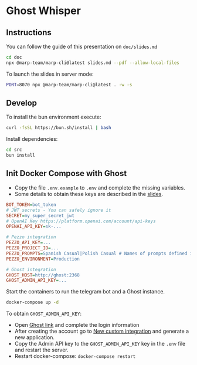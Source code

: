 # Ghost Whisper

## Instructions

You can follow the guide of this presentation on `doc/slides.md`

```sh
cd doc
npx @marp-team/marp-cli@latest slides.md --pdf --allow-local-files
```

To launch the slides in server mode:

```sh
PORT=8070 npx @marp-team/marp-cli@latest . -w -s
```

## Develop

To install the bun environment execute:

```sh
curl -fsSL https://bun.sh/install | bash
```

Install dependencies:

```sh
cd src
bun install
```

## Init Docker Compose with Ghost

- Copy the file `.env.example` to `.env` and complete the missing variables.
- Some details to obtain these keys are described in the [slides](./doc/slides.pdf).

```ini
BOT_TOKEN=bot_token
# JWT secrets - You can safely ignore it
SECRET=my_super_secret_jwt
# OpenAI Key https://platform.openai.com/account/api-keys
OPENAI_API_KEY=sk-...

# Pezzo integration
PEZZO_API_KEY=...
PEZZO_PROJECT_ID=...
PEZZO_PROMPTS=Spanish Casual|Polish Casual # Names of prompts defined in Pezzo
PEZZO_ENVIRONMENT=Production

# Ghost integration
GHOST_HOST=http://ghost:2368
GHOST_ADMIN_API_KEY=...
```

Start the containers to run the telegram bot and a Ghost instance.

```sh
docker-compose up -d 
```

To obtain `GHOST_ADMIN_API_KEY`:

- Open [Ghost link](http://localhost:8080/ghost) and complete the login information
- After creating the account go to [New custom integration](http://localhost:8080/ghost/#/settings/integrations/new)
and generate a new application.
- Copy the Admin API key to the `GHOST_ADMIN_API_KEY` key in the `.env` file and restart the server.
- Restart docker-compose: `docker-compose restart`